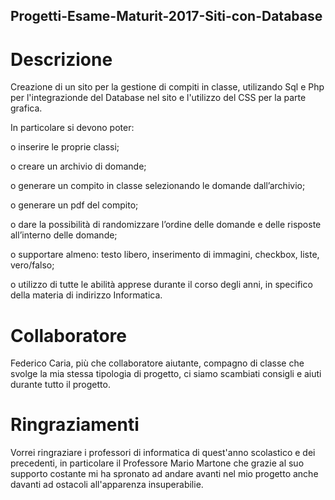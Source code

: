 ## Progetti-Esame-Maturit-2017-Siti-con-Database
# Descrizione

Creazione di un sito per la gestione di compiti in classe, utilizando Sql e Php per l'integrazionde del Database nel sito e l'utilizzo del CSS per la parte grafica.

In particolare si devono poter:

o inserire le proprie classi;

o creare un archivio di domande;

o generare un compito in classe selezionando le domande dall’archivio;

o generare un pdf del compito;

o dare la possibilità di randomizzare l’ordine delle domande e delle risposte all’interno delle domande;

o supportare almeno: testo libero, inserimento di immagini, checkbox, liste, vero/falso;

o utilizzo di tutte le abilità apprese durante il corso degli anni, in specifico della materia di indirizzo Informatica.

# Collaboratore
 Federico Caria, più che collaboratore aiutante, compagno di classe che svolge la mia stessa tipologia di progetto, ci siamo scambiati consigli e aiuti durante tutto il progetto.
 
 # Ringraziamenti
  Vorrei ringraziare i professori di informatica di quest'anno scolastico e dei precedenti, in particolare il Professore Mario Martone
  che grazie al suo supporto costante mi ha spronato ad andare avanti nel mio progetto anche davanti ad ostacoli all'apparenza insuperabilie.
